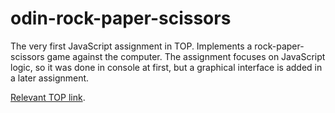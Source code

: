 # odin-rock-paper-scissors

The very first JavaScript assignment in TOP. Implements a rock-paper-scissors game against the computer. The assignment focuses on JavaScript logic, so it was done in console at first, but a graphical interface is added in a later assignment.

[Relevant TOP link](https://www.theodinproject.com/lessons/foundations-rock-paper-scissors).